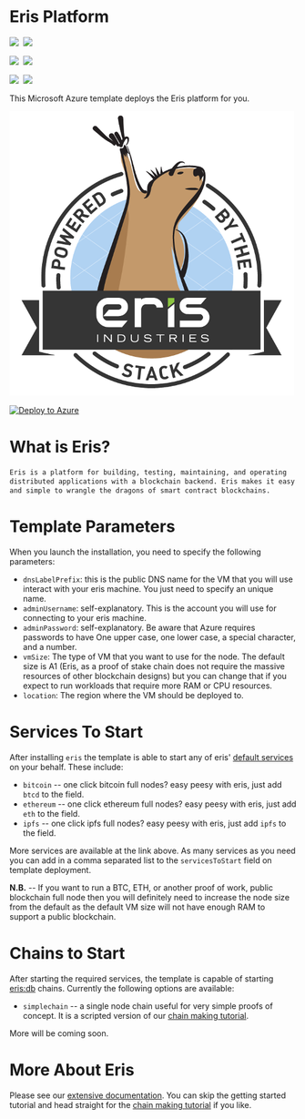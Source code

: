 # Eris Platform

<IMG SRC="https://azbotstorage.blob.core.windows.net/badges/eris-platform/PublicLastTestDate.svg" />&nbsp;
<IMG SRC="https://azbotstorage.blob.core.windows.net/badges/eris-platform/PublicDeployment.svg" />&nbsp;

<IMG SRC="https://azbotstorage.blob.core.windows.net/badges/eris-platform/FairfaxLastTestDate.svg" />&nbsp;
<IMG SRC="https://azbotstorage.blob.core.windows.net/badges/eris-platform/FairfaxDeployment.svg" />&nbsp;

<IMG SRC="https://azbotstorage.blob.core.windows.net/badges/eris-platform/BestPracticeResult.svg" />&nbsp;
<IMG SRC="https://azbotstorage.blob.core.windows.net/badges/eris-platform/CredScanResult.svg" />&nbsp;

This Microsoft Azure template deploys the Eris platform for you.

![Eris-Platform](https://raw.githubusercontent.com/Azure/azure-quickstart-templates/master/eris-platform/images/eris_platform.png)

[![Deploy to Azure](http://azuredeploy.net/deploybutton.png)](https://portal.azure.com/#create/Microsoft.Template/uri/https%3A%2F%2Fraw.githubusercontent.com%2FAzure%2Fazure-quickstart-templates%2Fmaster%2Feris-platform%2Fazuredeploy.json)

# What is Eris?

```
Eris is a platform for building, testing, maintaining, and operating
distributed applications with a blockchain backend. Eris makes it easy
and simple to wrangle the dragons of smart contract blockchains.
```

# Template Parameters

When you launch the installation, you need to specify the following parameters:

* `dnsLabelPrefix`: this is the public DNS name for the VM that you will use interact with your eris machine. You just need to specify an unique name.
* `adminUsername`: self-explanatory. This is the account you will use for connecting to your eris machine.
* `adminPassword`: self-explanatory. Be aware that Azure requires passwords to have One upper case, one lower case, a special character, and a number.
* `vmSize`: The type of VM that you want to use for the node. The default size is A1 (Eris, as a proof of stake chain does not require the massive resources of other blockchain designs) but you can change that if you expect to run workloads that require more RAM or CPU resources.
* `location`: The region where the VM should be deployed to.

# Services To Start

After installing `eris` the template is able to start any of eris' [default services](https://github.com/eris-ltd/eris-services) on your behalf. These include:

* `bitcoin` -- one click bitcoin full nodes? easy peesy with eris, just add `btcd` to the field.
* `ethereum` -- one click ethereum full nodes? easy peesy with eris, just add `eth` to the field.
* `ipfs` -- one click ipfs full nodes? easy peesy with eris, just add `ipfs` to the field.

More services are available at the link above. As many services as you need you can add in a comma separated list to the `servicesToStart` field on template deployment.

**N.B.** -- If you want to run a BTC, ETH, or another proof of work, public blockchain full node then you will definitely need to increase the node size from the default as the default VM size will not have enough RAM to support a public blockchain.

# Chains to Start

After starting the required services, the template is capable of starting [eris:db](https://erisindustries.com/components/erisdb/) chains. Currently the following options are available:

* `simplechain` -- a single node chain useful for very simple proofs of concept. It is a scripted version of our [chain making tutorial](https://docs.erisindustries.com/tutorials/chainmaking/).

More will be coming soon.

# More About Eris

Please see our [extensive documentation](https://docs.erisindustries.com). You can skip the getting started tutorial and head straight for the [chain making tutorial](https://docs.erisindustries.com/tutorials/chainmaking/) if you like.

